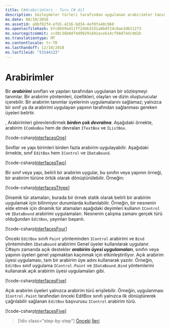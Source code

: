 ```yaml
---
title: C#Arabirimleri - Turu C# dil
description: Sözleşmeler türleri tarafından uygulanan arabirimler tanımlarC#
ms.date: 08/10/2016
ms.assetid: a9bf82f4-efd1-4216-bd34-4ef0fa48c968
ms.openlocfilehash: bfc6b59a411ff2ddb3331a8bdf24c0ae3d611273
ms.sourcegitcommit: ccd8c36b0d74d99291d41aceb14cf98d74dc9d2b
ms.translationtype: MT
ms.contentlocale: tr-TR
ms.lasthandoff: 12/10/2018
ms.locfileid: "53144123"
---
```

# <a name="interfaces"></a>Arabirimler

Bir ***arabirimi*** sınıfları ve yapıları tarafından uygulanan bir sözleşmeyi tanımlar. Bir arabirim yöntemleri, özellikleri, olayları ve dizin oluşturucular içerebilir. Bir arabirim tanımlar üyelerinin uygulamalarını sağlamaz; yalnızca bir sınıf ya da arabirimi uygulayan yapının tarafından sağlanması gereken üyeleri belirtir.

, Arabirimleri görevlendirmek ***birden çok devralma***. Aşağıdaki örnekte, arabirim `IComboBox` hem de devralan `ITextBox` ve `IListBox`.

[!code-csharp[InterfacesOne](../../../samples/snippets/csharp/tour/interfaces/Program.cs#L5-L17)]

Sınıflar ve yapı birimleri birden fazla arabirim uygulayabilir. Aşağıdaki örnekte, sınıf `EditBox` hem `IControl` ve `IDataBound`.

[!code-csharp[InterfacesTwo](../../../samples/snippets/csharp/tour/interfaces/Program.cs#L19-L27)]

Bir sınıf veya yapı, belirli bir arabirim uygular, bu sınıfın veya yapının örneği, bir arabirim türüne örtük olarak dönüştürülebilir. Örneğin:

[!code-csharp[InterfacesThree](../../../samples/snippets/csharp/tour/interfaces/Program.cs#L33-L35)]

Dinamik tür atamaları, burada bir örnek statik olarak belirli bir arabirim uygulamak için bilinmiyor durumlarda kullanılabilir. Örneğin, bir nesnenin elde etmek için dinamik tür atamaları aşağıdaki deyimleri kullanın `IControl` ve `IDataBound` arabirimi uygulamaları. Nesnenin çalışma zamanı gerçek türü olduğundan `EditBox`, yayınları başarılı.

[!code-csharp[InterfacesFour](../../../samples/snippets/csharp/tour/interfaces/Program.cs#L40-L42)]

Önceki `EditBox` sınıfı `Paint` yönteminden `IControl` arabirimi ve `Bind` yönteminden `IDataBound` arabirimi Genel üyeler kullanılarak uygulanır. C#aynı zamanda açık destekler ***arabirim üyesi uygulamaları***, sınıfın veya yapının üyeleri genel yapmaktan kaçınmak için etkinleştiriliyor. Açık arabirim üyesi uygulaması, tam bir arabirim üye adını kullanarak yazılır. Örneğin, `EditBox` sınıf uygulama `IControl.Paint` ve `IDataBound.Bind` yöntemlerini kullanarak açık arabirim üyesi uygulamaları gibi.

[!code-csharp[InterfacesFive](../../../samples/snippets/csharp/tour/interfaces/Program.cs#L60-L64)]

Açık arabirim üyeleri yalnızca arabirim türü erişilebilir. Örneğin, uygulanması `IControl.Paint` tarafından önceki EditBox sınıfı yalnızca ilk dönüştürerek çağrılabilir sağlanan `EditBox` başvurusu `IControl` arabirim türü.

[!code-csharp[InterfacesFive](../../../samples/snippets/csharp/tour/interfaces/Program.cs#L71-L74)]

>[!div class="step-by-step"]
>[Önceki](arrays.md)
>[İleri](enums.md)